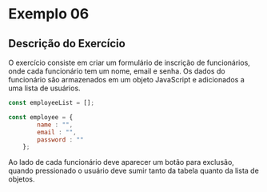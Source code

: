 # Exemplo 06
## Descrição do Exercício
O exercício consiste em criar um formulário de inscrição de funcionários, onde cada funcionário tem um nome, email e senha. Os dados do funcionário são armazenados em um objeto JavaScript e adicionados a uma lista de usuários.
````javascript
const employeeList = [];

const employee = {
        name : "",
        email : "",
        password : ""
    };
````
Ao lado de cada funcionário deve aparecer um botão para exclusão, quando pressionado o usuário deve sumir tanto da tabela quanto da lista de objetos.